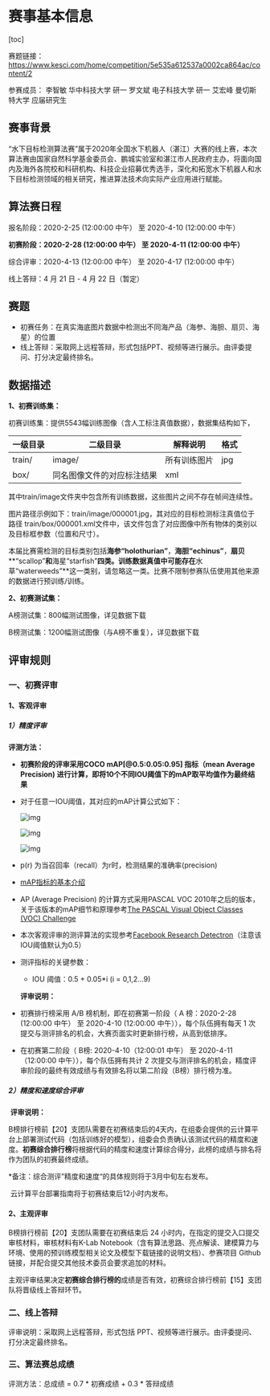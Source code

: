 # 赛事基本信息

[toc]

赛题链接：https://www.kesci.com/home/competition/5e535a612537a0002ca864ac/content/2

参赛成员：
李智敏 华中科技大学 研一
罗文斌 电子科技大学 研一
艾宏峰 曼切斯特大学 应届研究生


## 赛事背景

“水下目标检测算法赛”属于2020年全国水下机器人（湛江）大赛的线上赛，本次算法赛由国家自然科学基金委员会、鹏城实验室和湛江市人民政府主办，将面向国内及海外各院校和科研机构、科技企业招募优秀选手，深化和拓宽水下机器人和水下目标检测领域的相关研究，推进算法技术向实际产业应用进行赋能。

## 算法赛日程

报名阶段：2020-2-25 (12:00:00 中午） 至 2020-4-10 (12:00:00 中午）

**初赛阶段：2020-2-28 (12:00:00 中午） 至 2020-4-11 (12:00:00 中午）**

综合评审：2020-4-13 (12:00:00 中午） 至 2020-4-17 (12:00:00 中午）

线上答辩：4 月 21 日 - 4 月 22 日（暂定）

## 赛题

- 初赛任务：在真实海底图片数据中检测出不同海产品（海参、海胆、扇贝、海星）的位置
- 线上答辩：采取网上远程答辩，形式包括PPT、视频等进行展示。由评委提问、打分决定最终排名。

## 数据描述

**1、初赛训练集：**

初赛训练集：提供5543幅训练图像（含人工标注真值数据），数据集结构如下，

| 一级目录 | 二级目录                   | 解释说明     | 格式 |
| -------- | -------------------------- | ------------ | ---- |
| train/   | image/                     | 所有训练图片 | jpg  |
| box/     | 同名图像文件的对应标注结果 | xml          |      |

 其中train/image文件夹中包含所有训练数据，这些图片之间不存在帧间连续性。

 图片路径示例如下：train/image/000001.jpg，其对应的目标检测标注真值位于路径 train/box/000001.xml文件中，该文件包含了对应图像中所有物体的类别以及目标框参数（位置和尺寸）。

 本届比赛需检测的目标类别包括**海参“holothurian”**，**海胆“echinus”**，**扇贝****“scallop”**和**海星“starfish”**四类。训练数据真值中可能存在**水草“waterweeds”**这一类别，请忽略这一类。比赛不限制参赛队伍使用其他来源的数据进行预训练/训练。

**2、初赛测试集：**

A榜测试集：800幅测试图像，详见数据下载

B榜测试集：1200幅测试图像（与A榜不重复），详见数据下载

## 评审规则

### **一、初赛评审**

#### **1、客观评审**

#####  **1）精度评审**

  **评测方法：**

- **初赛阶段的评审采用COCO mAP[@0.5:0.05:0.95] 指标（mean Average Precision) 进行计算，即将10个不同IOU阈值下的mAP取平均值作为最终结果**
- 对于任意一IOU阈值，其对应的mAP计算公式如下：

   ![img](https://cdn.kesci.com/upload/images/q6dahoe9r.png)

   ![img](https://cdn.kesci.com/upload/images/q66we7v4n.png)

   ![img](https://cdn.kesci.com/upload/images/q66wemel2.png)

- p(r) 为当召回率（recall）为r时，检测结果的准确率(precision)
- [mAP指标的基本介绍](https://github.com/rafaelpadilla/Object-Detection-Metrics)
- AP (Average Precision) 的计算方式采用PASCAL VOC 2010年之后的版本，关于该版本的mAP细节和原理参考[The PASCAL Visual Object Classes (VOC) Challenge](http://homepages.inf.ed.ac.uk/ckiw/postscript/ijcv_voc09.pdf)
- 本次客观评审的测评算法的实现参考[Facebook Research Detectron](https://github.com/liuhaotian9420/Detectron/blob/master/detectron/datasets/voc_eval.py)（注意该IOU阈值默认为0.5）
- 测评指标的关键参数： 
  - IOU 阈值：0.5 + 0.05*i (i = 0,1,2...9)

  **评审说明：**

- 初赛排行榜采用 A/B 榜机制，即在初赛第一阶段（ A 榜：2020-2-28 (12:00:00 中午） 至 2020-4-10 (12:00:00 中午）），每个队伍拥有每天 1 次提交与测评排名的机会，大赛页面实时更新排行榜，从高到低排序。
- 在初赛第二阶段（ B榜: 2020-4-10（12:00:01 中午） 至 2020-4-11（12:00:00 中午）），每个队伍拥有共计 2 次提交与测评排名的机会，精度评审阶段的最终有效成绩与有效排名将以第二阶段（B榜）排行榜为准。

 

#####   **2）精度和速度综合评审**

​    **评审说明：**

​    B榜排行榜前【20】支团队需要在初赛结束后的4天内，在组委会提供的云计算平台上部署测试代码（包括训练好的模型），组委会负责确认该测试代码的精度和速度。**初赛综合排行榜**将根据代码的精度和速度计算综合得分，此榜的成绩与排名将作为团队的初赛最终成绩。

   *备注：综合测评”精度和速度“的具体规则将于3月中旬左右发布。

​         云计算平台部署指南将于初赛结束后12小时内发布。

#### **2、主观评审**

B榜排行榜前【20】支团队需要在初赛结束后 24 小时内，在指定的提交入口提交审核材料，审核材料有K-Lab Notebook（含有算法思路、亮点解读、建模算力与环境、使用的预训练模型相关论文及模型下载链接的说明文档）、参赛项目 Github 链接，并配合提交其他技术委员会要求追加的材料。

主观评审结果决定**初赛综合排行榜的**成绩是否有效，初赛综合排行榜前【15】支团队将晋级线上答辩环节。

### **二、线上答辩**

评审说明：采取网上远程答辩，形式包括 PPT、视频等进行展示。由评委提问、打分决定最终排名。

### **三、算法赛总成绩**

评测方法：总成绩 = 0.7 * 初赛成绩 + 0.3 * 答辩成绩
